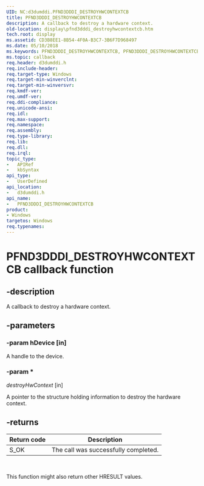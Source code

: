 ```yaml
---
UID: NC:d3dumddi.PFND3DDDI_DESTROYHWCONTEXTCB
title: PFND3DDDI_DESTROYHWCONTEXTCB
description: A callback to destroy a hardware context.
old-location: display\pfnd3dddi_destroyhwcontextcb.htm
tech.root: display
ms.assetid: CD3B8EE1-8B54-4F0A-B3C7-3B6F7D968497
ms.date: 05/10/2018
ms.keywords: PFND3DDDI_DESTROYHWCONTEXTCB, PFND3DDDI_DESTROYHWCONTEXTCB callback, PFND3DDDI_DESTROYHWCONTEXTCB callback function [Display Devices], d3dumddi/PFND3DDDI_DESTROYHWCONTEXTCB, display.pfnd3dddi_destroyhwcontextcb
ms.topic: callback
req.header: d3dumddi.h
req.include-header: 
req.target-type: Windows
req.target-min-winverclnt: 
req.target-min-winversvr: 
req.kmdf-ver: 
req.umdf-ver: 
req.ddi-compliance: 
req.unicode-ansi: 
req.idl: 
req.max-support: 
req.namespace: 
req.assembly: 
req.type-library: 
req.lib: 
req.dll: 
req.irql: 
topic_type:
-	APIRef
-	kbSyntax
api_type:
-	UserDefined
api_location:
-	d3dumddi.h
api_name:
-	PFND3DDDI_DESTROYHWCONTEXTCB
product:
- Windows
targetos: Windows
req.typenames: 
---
```


# PFND3DDDI_DESTROYHWCONTEXTCB callback function


## -description


A callback to destroy a hardware context.


## -parameters




### -param hDevice [in]

A handle to the device.


### -param *

*destroyHwContext* [in]

A pointer to the structure holding information to destroy the hardware context.


## -returns

|Return code|Description|
|--- |--- |
|S_OK|The call was successfully completed.|
 

This function might also return other HRESULT values.



